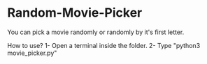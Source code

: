 # Random-Movie-Picker
You can pick a movie randomly or randomly by it's first letter. 

How to use?
1- Open a terminal inside the folder.
2- Type "python3 movie_picker.py"

